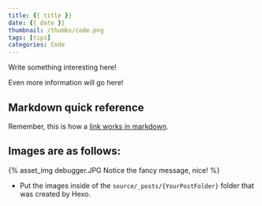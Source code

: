 ```yaml
---
title: {{ title }}
date: {{ date }}
thumbnail: /thumbs/code.png
tags: [tips]
categories: Code
---
```


Write something interesting here!

<!-- more -->

Even more information will go here! 

## Markdown quick reference
Remember, this is how a [link works in markdown](dannyallegrezza.com).

## Images are as follows:

{% asset_img debugger.JPG Notice the fancy message, nice! %}

* Put the images inside of the `source/_posts/{YourPostFolder}` folder that was created by Hexo.